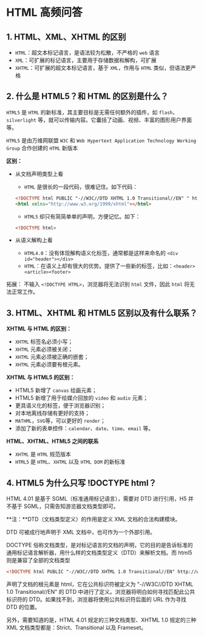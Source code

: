# HTML 高频问答

## 1. HTML、XML、XHTML 的区别

- `HTML`：超文本标记语言，是语法较为松散，不严格的 `web` 语言
- `XML`：可扩展的标记语言，主要用于存储数据和解构，可扩展
- `XHTML`：可扩展的超文本标记语言，基于 `XML`，作用与 `HTML` 类似，但语法更严格

## 2. 什么是 HTML5？和 HTML 的区别是什么？

`HTML5` 是 `HTML` 的新标准，其主要目标是无需任何额外的插件，如 `flash`、`silverlight` 等，就可以传输内容。它囊括了动画、视频、丰富的图形用户界面等。

`HTML5` 是由万维网联盟 `W3C` 和 `Web Hypertext Application Technology Working Group` 合作创建的 `HTML` 新版本

**区别：**

- 从文档声明类型上看

  - `HTML` 是很长的一段代码，很难记住。如下代码：

  ```html
  <!DOCTYPE html PUBLIC "-//W3C//DTD XHTML 1.0 Transitional//EN" " http://www.w3.org/TR/xhtml1/DTD/xhtml1-transitional.dtd">
  <html xmlns="http://www.w3.org/1999/xhtml"></html>
  ```

  - `HTML5` 却只有简简单单的声明，方便记忆。如下：

  ```html
  <!DOCTYPE html>
  ```

- 从语义解构上看
  - `HTML4.0`：没有体现解构语义化标签，通常都是这样来命名的 `<div id="header"></div>`
  - `HTML`：在语义上却有很大的优势。提供了一些新的标签，比如：`<header><article><footer>`

拓展： 不输入 `<!DOCTYPE HTML>`，浏览器将无法识别 `html` 文件，因此 `html` 将无法正常工作。

## 3. HTML、XHTML 和 HTML5 区别以及有什么联系？

**XHTML 与 HTML 的区别：**

- `XHTML` 标签名必须小写；
- `XHTML` 元素必须被关闭；
- `XHTML` 元素必须被正确的嵌套；
- `XHTML` 元素必须要有根元素。

**XHTML 与 HTML5 的区别：**

- HTML5 新增了 `canvas` 绘画元素；
- HTML5 新增了用于绘媒介回放的 `video` 和 `audio` 元素；
- 更具语义化的标签，便于浏览器识别；
- 对本地离线存储有更好的支持；
- `MATHML`，`SVG`等，可以更好的 `render`；
- 添加了新的表单控件：`calendar`、`date`、`time`、`email` 等。

**HTML、XHTML、HTML5 之间的联系**

- `XHTML` 是 `HTML` 规范版本
- `HTML5` 是 `HTML`、`XHTML` 以及 `HTML DOM` 的新标准

## 4. HTML5 为什么只写 !DOCTYPE html？

HTML 4.01 是基于 SGML（标准通用标记语言），需要对 DTD 进行引用，H5 并不基于 SGML，只需告知游览器文档类型即可。

**注：**DTD（文档类型定义）的作用是定义 XML 文档的合法构建模块。

DTD 可被成行地声明于 XML 文档中，也可作为一个外部引用。

DOCTYPE 俗称文档类型，是对标记语言的文档的声明，它的目的是告诉标准的通用标记语言解析器，用什么样的文档类型定义（DTD）来解析文档。而 html5 则是兼容了全部的文档类型

```html
<!DOCTYPE html PUBLIC "-//W3C//DTD XHTML 1.0 Transitional//EN" http://www.w3.org/TR/xhtml1/DTD/xhtml1-transitional.dtd>
```

声明了文档的根元素是 html，它在公共标识符被定义为 "-//W3C//DTD XHTML 1.0 Transitional//EN" 的 DTD 中进行了定义。浏览器将明白如何寻找匹配此公共标识符的 DTD。如果找不到，浏览器将使用公共标识符后面的 URL 作为寻找 DTD 的位置。

另外，需要知道的是，HTML 4.01 规定的三种文档类型、XHTML 1.0 规定的三种 XML 文档类型都是：Strict、Transitional 以及 Frameset。
